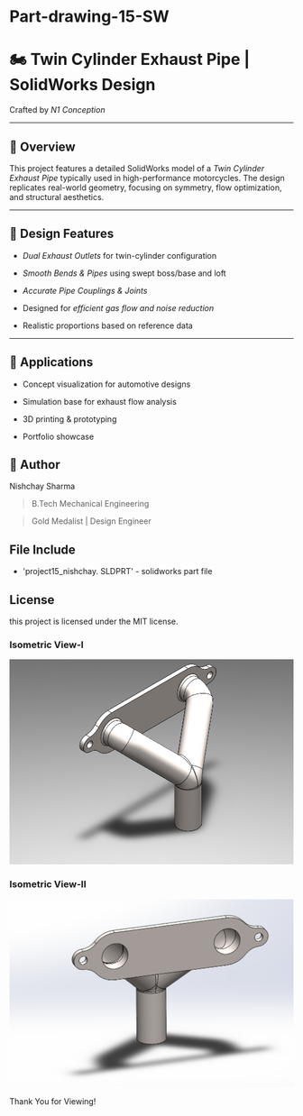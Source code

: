 # Part-drawing-15-SW


# 🏍 Twin Cylinder Exhaust Pipe | SolidWorks Design  
Crafted by *N1 Conception*


---

## 📌 Overview  

This project features a detailed SolidWorks model of a *Twin Cylinder Exhaust Pipe* typically used in high-performance motorcycles. The design replicates real-world geometry, focusing on symmetry, flow optimization, and structural aesthetics.

---

## 🔧 Design Features  

- *Dual Exhaust Outlets* for twin-cylinder configuration 
 
- *Smooth Bends & Pipes* using swept boss/base and loft  

- *Accurate Pipe Couplings & Joints*  

- Designed for *efficient gas flow and noise reduction*  

- Realistic proportions based on reference data

---

## 📌 Applications  

- Concept visualization for automotive designs 
 
- Simulation base for exhaust flow analysis 
 
- 3D printing & prototyping  

- Portfolio showcase

## 🏅 Author

Nishchay Sharma

>B.Tech Mechanical Engineering

>Gold Medalist | Design Engineer

  



## File Include

- 'project15_nishchay.  SLDPRT' -
solidworks part file


## License

this project is licensed under the MIT license.

### Isometric View-I
![Isometric View-I](15a.png)

### Isometric View-II 
![Isometric View-II](15b.png)

Thank You for Viewing!
